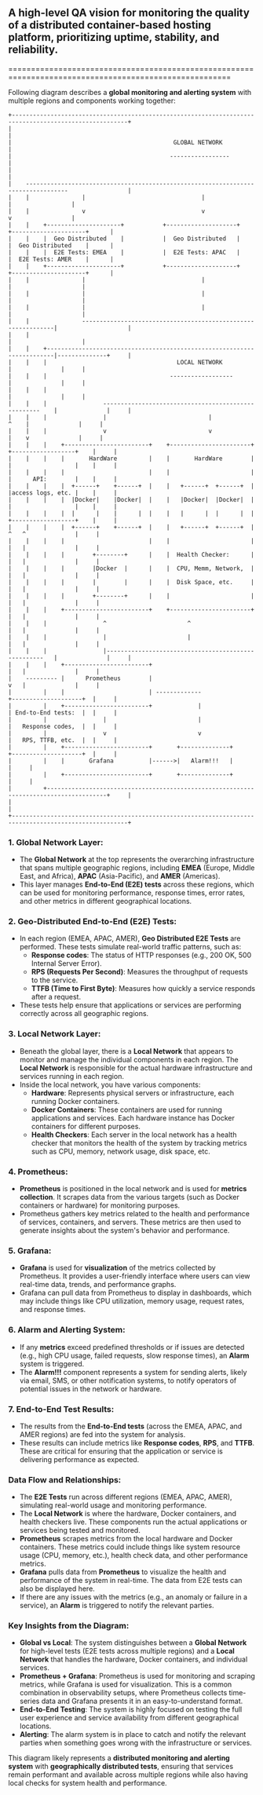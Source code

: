 ## A high-level QA vision for monitoring the quality of a distributed container-based hosting platform, prioritizing uptime, stability, and reliability.  <br>
=======================================================================================================

Following diagram describes a **global monitoring and alerting system** with multiple regions and components working together: 

```
+-------------------------------------------------------------------------------------------------------+            
|                                                                                                       |            
|                                              GLOBAL NETWORK                                           |            
|                                             -----------------                                         |            
|                                                                                                       |            
|    ----------------------------------------------------------------------------------                 |            
|    |               |                                 |                              |                 |            
|    |               v                                 v                              v                 |            
|    |    +---------------------+           +--------------------+         +---------------------+      |            
|    |    |  Geo Distributed    |           |  Geo Distributed   |         |  Geo Distributed    |      |            
|    |    |  E2E Tests: EMEA    |           |  E2E Tests: APAC   |         |  E2E Tests: AMER    |      |            
|    |    +---------------------+           +--------------------+         +---------------------+      |            
|    |               |                                 |                           |                    |            
|    |               |                                 |                           |                    |            
|    |               |                                 |                           |                    |            
|    |               --------------------------------------------------------------|                    |            
|    |                                                                             |                    |            
|    |    +------------------------------------------------------------------------|--------------+     |            
|    |    |                                     LOCAL NETWORK                      |              |     |            
|    |    |                                   ------------------                   |              |     |            
|    |    |                                                                        |              |     |            
|    |    |                ----------------------------------------------------    |              |     |            
|    |    |                |                             |                    ^    |              |     |            
|    |    |                v                             v                    |    v              |     |            
|    |    |    +------------------------+    +-----------------------+    +------------------+    |     |            
|    |    |    |       HardWare         |    |       HardWare        |    |                  |    |     |            
|    |    |    |                        |    |                       |    |      API:        |    |     |            
|    |    |    |  +------+    +------+  |    |   +------+  +------+  |    |access logs, etc. |    |     |            
|    |    |    |  |Docker|    |Docker|  |    |   |Docker|  |Docker|  |    |                  |    |     |            
|    |    |    |  |      |    |      |  |    |   |      |  |      |  |    +------------------+    |     |            
|    |    |    |  +------+    +------+  |    |   +------+  +------+  |         ^   ^              |     |            
|    |    |    |                        |    |                       |         |   |              |     |            
|    |    |    |        +--------+      |    |  Health Checker:      |         |   |              |     |            
|    |    |    |        |Docker  |      |    |  CPU, Memm, Network,  |         |   |              |     |            
|    |    |    |        |        |      |    |  Disk Space, etc.     |         |   |              |     |            
|    |    |    |        +--------+      |    |                       |         |   |              |     |            
|    |    |    +------------------------+    +-----------------------+         |   |              |     |            
|    |    |                ^                       ^                           |   |              |     |            
|    |    |                |                       |                           |   |              |     |            
|    |    |                |----------------------------------------------------   |              |     |            
|    |    |    +------------------------+                                      |   |              |     |            
|    --------- |      Prometheus        |                                      v   |              |     |            
|         |    |                        | -------------                   +--------------------+  |     |            
|         |    +------------------------+             |                   | End-to-End tests:  |  |     |            
|         |                |                          |                   |   Response codes,  |  |     |            
|         |                v                          v                   |   RPS, TTFB, etc.  |  |     |            
|         |    +------------------------+       +--------------+          +--------------------+  |     |            
|         |    |       Grafana          |------>|   Alarm!!!   |                                  |     |            
|         |    +------------------------+       +--------------+                                  |     |            
|         +---------------------------------------------------------------------------------------+     |            
|                                                                                                       |            
+-------------------------------------------------------------------------------------------------------+      
```

### 1. **Global Network Layer**:
   - The **Global Network** at the top represents the overarching infrastructure that spans multiple geographic regions, including **EMEA** (Europe, Middle East, and Africa), **APAC** (Asia-Pacific), and **AMER** (Americas).
   - This layer manages **End-to-End (E2E) tests** across these regions, which can be used for monitoring performance, response times, error rates, and other metrics in different geographical locations.

### 2. **Geo-Distributed End-to-End (E2E) Tests**:
   - In each region (EMEA, APAC, AMER), **Geo Distributed E2E Tests** are performed. These tests simulate real-world traffic patterns, such as:
     - **Response codes**: The status of HTTP responses (e.g., 200 OK, 500 Internal Server Error).
     - **RPS (Requests Per Second)**: Measures the throughput of requests to the service.
     - **TTFB (Time to First Byte)**: Measures how quickly a service responds after a request.
   - These tests help ensure that applications or services are performing correctly across all geographic regions.

### 3. **Local Network Layer**:
   - Beneath the global layer, there is a **Local Network** that appears to monitor and manage the individual components in each region. The **Local Network** is responsible for the actual hardware infrastructure and services running in each region.
   - Inside the local network, you have various components:
     - **Hardware**: Represents physical servers or infrastructure, each running Docker containers.
     - **Docker Containers**: These containers are used for running applications and services. Each hardware instance has Docker containers for different purposes.
     - **Health Checkers**: Each server in the local network has a health checker that monitors the health of the system by tracking metrics such as CPU, memory, network usage, disk space, etc.

### 4. **Prometheus**:
   - **Prometheus** is positioned in the local network and is used for **metrics collection**. It scrapes data from the various targets (such as Docker containers or hardware) for monitoring purposes.
   - Prometheus gathers key metrics related to the health and performance of services, containers, and servers. These metrics are then used to generate insights about the system's behavior and performance.

### 5. **Grafana**:
   - **Grafana** is used for **visualization** of the metrics collected by Prometheus. It provides a user-friendly interface where users can view real-time data, trends, and performance graphs.
   - Grafana can pull data from Prometheus to display in dashboards, which may include things like CPU utilization, memory usage, request rates, and response times.

### 6. **Alarm and Alerting System**:
   - If any **metrics** exceed predefined thresholds or if issues are detected (e.g., high CPU usage, failed requests, slow response times), an **Alarm** system is triggered.
   - The **Alarm!!!** component represents a system for sending alerts, likely via email, SMS, or other notification systems, to notify operators of potential issues in the network or hardware.

### 7. **End-to-End Test Results**:
   - The results from the **End-to-End tests** (across the EMEA, APAC, and AMER regions) are fed into the system for analysis.
   - These results can include metrics like **Response codes**, **RPS**, and **TTFB**. These are critical for ensuring that the application or service is delivering performance as expected.

### Data Flow and Relationships:
- The **E2E Tests** run across different regions (EMEA, APAC, AMER), simulating real-world usage and monitoring performance.
- The **Local Network** is where the hardware, Docker containers, and health checkers live. These components run the actual applications or services being tested and monitored.
- **Prometheus** scrapes metrics from the local hardware and Docker containers. These metrics could include things like system resource usage (CPU, memory, etc.), health check data, and other performance metrics.
- **Grafana** pulls data from **Prometheus** to visualize the health and performance of the system in real-time. The data from E2E tests can also be displayed here.
- If there are any issues with the metrics (e.g., an anomaly or failure in a service), an **Alarm** is triggered to notify the relevant parties.
  
### Key Insights from the Diagram:

- **Global vs Local**: The system distinguishes between a **Global Network** for high-level tests (E2E tests across multiple regions) and a **Local Network** that handles the hardware, Docker containers, and individual services.
- **Prometheus + Grafana**: Prometheus is used for monitoring and scraping metrics, while Grafana is used for visualization. This is a common combination in observability setups, where Prometheus collects time-series data and Grafana presents it in an easy-to-understand format.
- **End-to-End Testing**: The system is highly focused on testing the full user experience and service availability from different geographical locations.
- **Alerting**: The alarm system is in place to catch and notify the relevant parties when something goes wrong with the infrastructure or services.

This diagram likely represents a **distributed monitoring and alerting system** with **geographically distributed tests**, ensuring that services remain performant and available across multiple regions while also having local checks for system health and performance.
